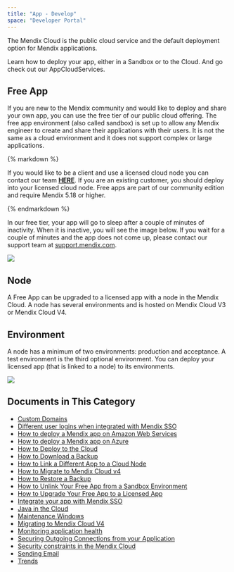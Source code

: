 ```yaml
---
title: "App - Develop"
space: "Developer Portal"
---
```

The Mendix Cloud is the public cloud service and the default deployment option for Mendix applications.

Learn how to deploy your app, either in a Sandbox or to the Cloud. And go check out our AppCloudServices.

## Free App

If you are new to the Mendix community and would like to deploy and share your own app, you can use the free tier of our public cloud offering. The free app environment (also called sandbox) is set up to allow any Mendix engineer to create and share their applications with their users. It is not the same as a cloud environment and it does not support complex or large applications.

<div class="alert alert-warning">{% markdown %}

If you would like to be a client and use a licensed cloud node you can contact our team **[HERE](http://ww2.mendix.com/BuyNow.html)**. If you are an existing customer, you should deploy into your licensed cloud node. Free apps are part of our community edition and require Mendix 5.18 or higher.

{% endmarkdown %}</div>

In our free tier, your app will go to sleep after a couple of minutes of inactivity. When it is inactive, you will see the image below. If you wait for a couple of minutes and the app does not come up, please contact our support team at [support.mendix.com](http://support.mendix.com).

![](attachments/deploy/appresumed.jpg)

## Node

A Free App can be upgraded to a licensed app with a node in the Mendix Cloud. A node has several environments and is hosted on Mendix Cloud V3 or Mendix Cloud V4.

## Environment

A node has a minimum of two environments: production and acceptance. A test environment is the third optional environment. You can deploy your licensed app (that is linked to a node) to its environments.

![](attachments/index/MendixCloud.jpg)

## Documents in This Category

*   [Custom Domains](custom-domains)
*   [Different user logins when integrated with Mendix SSO](different-user-logins-when-integrated-with-mendix-sso)
*   [How to deploy a Mendix app on Amazon Web Services](how-to-deploy-a-mendix-app-on-amazon-web-services)
*   [How to deploy a Mendix app on Azure](how-to-deploy-a-mendix-app-on-azure)
*   [How to Deploy to the Cloud](deploying-to-the-cloud)
*   [How to Download a Backup](how-to-download-a-backup)
*   [How to Link a Different App to a Cloud Node](how-to-link-a-different-app-to-a-node)
*   [How to Migrate to Mendix Cloud v4](migrating-to-v4)
*   [How to Restore a Backup](how-to-restore-a-backup)
*   [How to Unlink Your Free App from a Sandbox Environment](how-to-unlink-sandbox)
*   [How to Upgrade Your Free App to a Licensed App](how-to-upgrade-free-app)
*   [Integrate your app with Mendix SSO](integrate-your-app-with-mendix-sso)
*   [Java in the Cloud](java-in-the-cloud)
*   [Maintenance Windows](maintenance-windows)
*   [Migrating to Mendix Cloud V4](migrating-to-v4)
*   [Monitoring application health](monitoring-application-health)
*   [Securing Outgoing Connections from your Application](securing-outgoing-connections-from-your-application)
*   [Security constraints in the Mendix Cloud](security-constraints-in-the-mendix-cloud)
*   [Sending Email](sending-email)
*   [Trends](trends)
